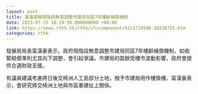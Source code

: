 ```yaml
---
layout: post
title: 甯漢豪稱現階段無意調整市建局同區7年樓齡補償機制
date: 2023-07-25 18:19:56.000000000 +08:00
link: https://news.rthk.hk/rthk/ch/component/k2/1710506-20230725.htm
categories: rthk
---
```


發展局局長甯漢豪表示，政府現階段無意調整市建局同區7年樓齡補償機制，如收緊賠償準則尤其向下調整，會引起爭議。市建局的盈餘受樓市波動影響，政府會提供合適財政支援。

有議員建議考慮將日後交椅洲人工島部分土地，撥予市建局用作樓換樓。甯漢豪表示，會研究將交椅洲土地與市區重建扯上關係。
